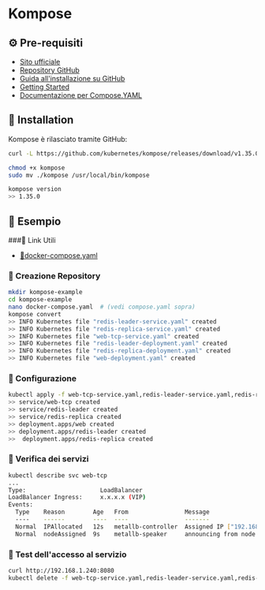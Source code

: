 # Kompose

## ⚙️ Pre-requisiti

- [Sito ufficiale](https://kompose.io/)
- [Repository GitHub](https://github.com/kubernetes/kompose?tab=readme-ov-file)
- [Guida all'installazione su GitHub](https://github.com/kubernetes/kompose/blob/main/docs/installation.md#github-release)
- [Getting Started](https://github.com/kubernetes/kompose/blob/main/docs/getting-started.md)
- [Documentazione per Compose.YAML](https://kubernetes.io/docs/tasks/configure-pod-container/translate-compose-kubernetes/)

## 🔹 Installation

Kompose è rilasciato tramite GitHub:

```bash
curl -L https://github.com/kubernetes/kompose/releases/download/v1.35.0/kompose-linux-amd64 -o kompose

chmod +x kompose
sudo mv ./kompose /usr/local/bin/kompose

kompose version
>> 1.35.0
```
## 🔹 Esempio
###📌 Link Utili
- [🔗docker-compose.yaml](../Esempi/kompose/docker-compose.yaml)
### 📌 Creazione Repository
```bash
mkdir kompose-example
cd kompose-example
nano docker-compose.yaml  # (vedi compose.yaml sopra)
kompose convert
>> INFO Kubernetes file "redis-leader-service.yaml" created
>> INFO Kubernetes file "redis-replica-service.yaml" created
>> INFO Kubernetes file "web-tcp-service.yaml" created
>> INFO Kubernetes file "redis-leader-deployment.yaml" created
>> INFO Kubernetes file "redis-replica-deployment.yaml" created
>> INFO Kubernetes file "web-deployment.yaml" created
```
### 📌 Configurazione
```bash
kubectl apply -f web-tcp-service.yaml,redis-leader-service.yaml,redis-replica-service.yaml,web-deployment.yaml,redis-leader-deployment.yaml,redis-replica-deployment.yaml
>> service/web-tcp created
>> service/redis-leader created
>> service/redis-replica created
>> deployment.apps/web created
>> deployment.apps/redis-leader created
>>  deployment.apps/redis-replica created
```
### 📌 Verifica dei servizi
```bash
kubectl describe svc web-tcp
...
Type:                     LoadBalancer
LoadBalancer Ingress:     x.x.x.x (VIP)
Events:
  Type    Reason        Age   From                Message
  ----    ------        ----  ----                -------
  Normal  IPAllocated   12s   metallb-controller  Assigned IP ["192.168.1.240"]
  Normal  nodeAssigned  9s    metallb-speaker     announcing from node "ubuntuworker" with protocol "layer2"
```
### 📌 Test dell'accesso al servizio
```bash
curl http://192.168.1.240:8080
kubectl delete -f web-tcp-service.yaml,redis-leader-service.yaml,redis-replica-service.yaml,web-deployment.yaml,redis-leader-deployment.yaml,redis-replica-deployment.yaml
```


